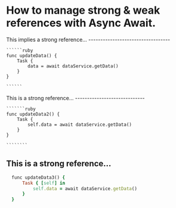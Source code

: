 How to manage strong & weak references with Async Await.
========================================================

  This implies a strong reference...
    ----------------------------------
    
    ``````ruby
    func updateData() {
        Task {
            data = await dataService.getData()
        }
    }
    
    ``````
    
  This is a strong reference...
    -----------------------------

    ```````ruby
    func updateData2() {
        Task {
            self.data = await dataService.getData()
        }
    }
    
    ````````
    
  This is a strong reference...
  ------------------------------

  ```````ruby
    func updateData3() {
        Task { [self] in
            self.data = await dataService.getData()
        }
    }
```````
